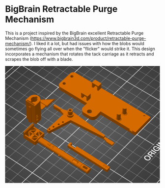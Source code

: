 # BigBrain Retractable Purge Mechanism

This is a project inspired by the BigBrain excellent Retractable Purge Mechanism (https://www.bigbrain3d.com/product/retractable-purge-mechanism/). I liked it a lot, but had issues with how the blobs would sometimes go flying all over when the "flicker" would strike it. This design incorporates a mechanism that rotates the tack carriage as it retracts and scrapes the blob off with a blade.

![](./images/preview.png)